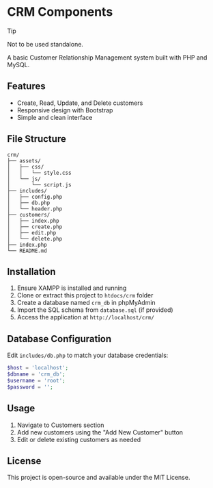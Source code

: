 # CRM Components

> [!TIP]  
> Not to be used standalone.

A basic Customer Relationship Management system built with PHP and MySQL.

## Features

- Create, Read, Update, and Delete customers
- Responsive design with Bootstrap
- Simple and clean interface

## File Structure
```
crm/
├── assets/
│   ├── css/
│   │   └── style.css
│   └── js/
│       └── script.js
├── includes/
│   ├── config.php
│   ├── db.php
│   └── header.php
├── customers/
│   ├── index.php
│   ├── create.php
│   ├── edit.php
│   └── delete.php
├── index.php
└── README.md
```

## Installation

1. Ensure XAMPP is installed and running
2. Clone or extract this project to `htdocs/crm` folder
3. Create a database named `crm_db` in phpMyAdmin
4. Import the SQL schema from `database.sql` (if provided)
5. Access the application at `http://localhost/crm/`

## Database Configuration

Edit `includes/db.php` to match your database credentials:

```php
$host = 'localhost';
$dbname = 'crm_db';
$username = 'root';
$password = '';
```

## Usage

1. Navigate to Customers section
2. Add new customers using the "Add New Customer" button
3. Edit or delete existing customers as needed


## License

This project is open-source and available under the MIT License.
